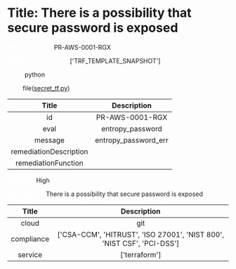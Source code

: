 



# Title: There is a possibility that secure password is exposed


***<font color="white">Master Test Id:</font>*** PR-AWS-0001-RGX

***<font color="white">Master Snapshot Id:</font>*** ['TRF_TEMPLATE_SNAPSHOT']

***<font color="white">type:</font>*** python

***<font color="white">rule:</font>*** file([secret_tf.py])  
  
  
  
  

|Title|Description|
| :---: | :---: |
|id|PR-AWS-0001-RGX|
|eval|entropy_password|
|message|entropy_password_err|
|remediationDescription||
|remediationFunction||


***<font color="white">Severity:</font>*** High

***<font color="white">Description:</font>*** There is a possibility that secure password is exposed  
  
  

|Title|Description|
| :---: | :---: |
|cloud|git|
|compliance|['CSA-CCM', 'HITRUST', 'ISO 27001', 'NIST 800', 'NIST CSF', 'PCI-DSS']|
|service|['terraform']|



[secret_tf.py]: https://github.com/prancer-io/prancer-compliance-test/tree/master/google/terraform/secret_tf.py
